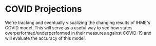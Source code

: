 # COVID Projections
We're tracking and eventually visualizing the changing results of IHME's COVID model. This will serve as a useful way to see how states overperformed/underperformed in their measures against COVID-19 and will evaluate the accuracy of this model.

